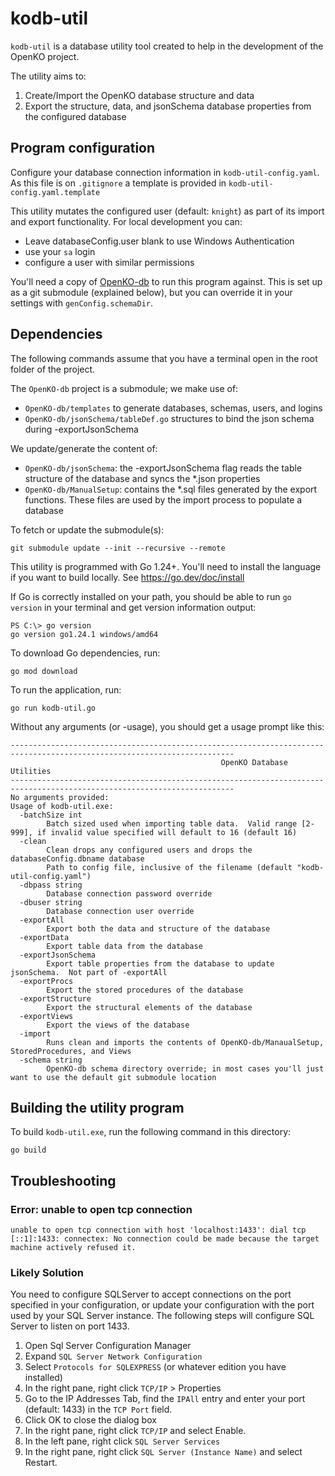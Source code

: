 # kodb-util
`kodb-util` is a database utility tool created to help in the development of the OpenKO project.

The utility aims to:

1. Create/Import the OpenKO database structure and data
2. Export the structure, data, and jsonSchema database properties from the configured database

## Program configuration
Configure your database connection information in `kodb-util-config.yaml`. As this file is on `.gitignore` a template is provided in `kodb-util-config.yaml.template`

This utility mutates the configured user (default: `knight`) as part of its import and export functionality.  For local development you can:
* Leave databaseConfig.user blank to use Windows Authentication
* use your `sa` login
* configure a user with similar permissions

You'll need a copy of [OpenKO-db](https://github.com/Open-KO/OpenKO-db) to run this program against.  This is set up as a git submodule (explained below), but 
you can override it in your settings with `genConfig.schemaDir`.

## Dependencies
The following commands assume that you have a terminal open in the root folder of the project.

The `OpenKO-db` project is a submodule; we make use of:
* `OpenKO-db/templates` to generate databases, schemas, users, and logins
* `OpenKO-db/jsonSchema/tableDef.go` structures to bind the json schema during -exportJsonSchema

We update/generate the content of:
* `OpenKO-db/jsonSchema`: the -exportJsonSchema flag reads the table structure of the database and syncs the *.json properties
* `OpenKO-db/ManualSetup`: contains the *.sql files generated by the export functions. These files are used by the import process to populate a database

To fetch or update the submodule(s):
```shell
git submodule update --init --recursive --remote
```

This utility is programmed with Go 1.24+.  You'll need to install the language if you want to build locally. See https://go.dev/doc/install

If Go is correctly installed on your path, you should be able to run `go version` in your terminal and get version
information output:
```
PS C:\> go version
go version go1.24.1 windows/amd64
```
To download Go dependencies, run:
```shell
go mod download
```

To run the application, run:
```shell
go run kodb-util.go
```

Without any arguments (or -usage), you should get a usage prompt like this:
```
------------------------------------------------------------------------------------------------------------------------
                                               OpenKO Database Utilities
------------------------------------------------------------------------------------------------------------------------
No arguments provided:
Usage of kodb-util.exe:
  -batchSize int
        Batch sized used when importing table data.  Valid range [2-999], if invalid value specified will default to 16 (default 16)
  -clean
        Clean drops any configured users and drops the databaseConfig.dbname database
        Path to config file, inclusive of the filename (default "kodb-util-config.yaml")
  -dbpass string
        Database connection password override
  -dbuser string
        Database connection user override
  -exportAll
        Export both the data and structure of the database
  -exportData
        Export table data from the database
  -exportJsonSchema
        Export table properties from the database to update jsonSchema.  Not part of -exportAll
  -exportProcs
        Export the stored procedures of the database
  -exportStructure
        Export the structural elements of the database
  -exportViews
        Export the views of the database
  -import
        Runs clean and imports the contents of OpenKO-db/ManaualSetup, StoredProcedures, and Views
  -schema string
        OpenKO-db schema directory override; in most cases you'll just want to use the default git submodule location
```

## Building the utility program
To build `kodb-util.exe`, run the following command in this directory:
```shell
go build
```

## Troubleshooting

### Error: unable to open tcp connection
```
unable to open tcp connection with host 'localhost:1433': dial tcp [::1]:1433: connectex: No connection could be made because the target machine actively refused it.
```

### Likely Solution

You need to configure SQLServer to accept connections on the port specified in your configuration, or update your configuration 
with the port used by your SQL Server instance.  The following steps will configure SQL Server to listen on port 1433.

1. Open Sql Server Configuration Manager
2. Expand `SQL Server Network Configuration`
3. Select `Protocols for SQLEXPRESS` (or whatever edition you have installed)
4. In the right pane, right click `TCP/IP` > Properties
5. Go to the IP Addresses Tab, find the `IPAll` entry and enter your port (default: 1433) in the `TCP Port` field.
6. Click OK to close the dialog box
7. In the right pane, right click `TCP/IP` and select Enable.
8. In the left pane, right click `SQL Server Services`
9. In the right pane, right click `SQL Server (Instance Name)` and select Restart.